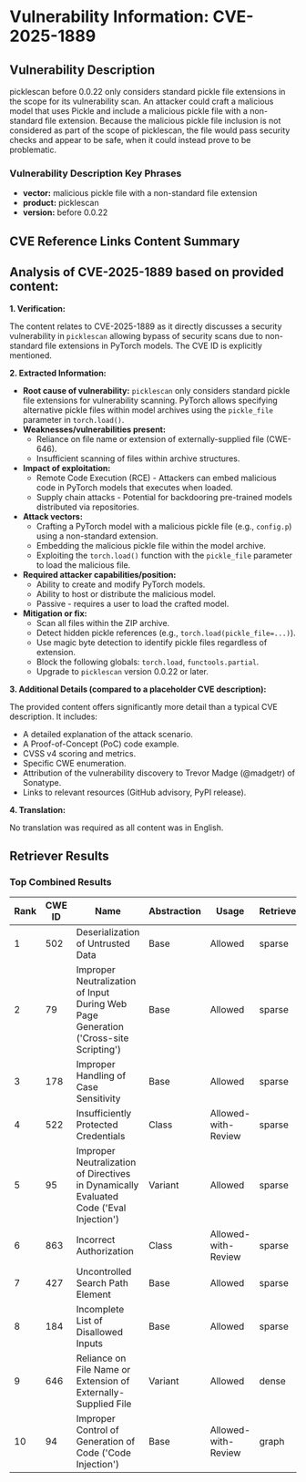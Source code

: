 # Vulnerability Information: CVE-2025-1889

## Vulnerability Description
picklescan before 0.0.22 only considers standard pickle file extensions in the scope for its vulnerability scan. An attacker could craft a malicious model that uses Pickle and include a malicious pickle file with a non-standard file extension. Because the malicious pickle file inclusion is not considered as part of the scope of picklescan, the file would pass security checks and appear to be safe, when it could instead prove to be problematic.

### Vulnerability Description Key Phrases
- **vector:** malicious pickle file with a non-standard file extension
- **product:** picklescan
- **version:** before 0.0.22

## CVE Reference Links Content Summary
## Analysis of CVE-2025-1889 based on provided content:

**1. Verification:**

The content relates to CVE-2025-1889 as it directly discusses a security vulnerability in `picklescan` allowing bypass of security scans due to non-standard file extensions in PyTorch models. The CVE ID is explicitly mentioned.

**2. Extracted Information:**

*   **Root cause of vulnerability:** `picklescan` only considers standard pickle file extensions for vulnerability scanning. PyTorch allows specifying alternative pickle files within model archives using the `pickle_file` parameter in `torch.load()`.
*   **Weaknesses/vulnerabilities present:**
    *   Reliance on file name or extension of externally-supplied file (CWE-646).
    *   Insufficient scanning of files within archive structures.
*   **Impact of exploitation:**
    *   Remote Code Execution (RCE) - Attackers can embed malicious code in PyTorch models that executes when loaded.
    *   Supply chain attacks - Potential for backdooring pre-trained models distributed via repositories.
*   **Attack vectors:**
    *   Crafting a PyTorch model with a malicious pickle file (e.g., `config.p`) using a non-standard extension.
    *   Embedding the malicious pickle file within the model archive.
    *   Exploiting the `torch.load()` function with the `pickle_file` parameter to load the malicious file.
*   **Required attacker capabilities/position:**
    *   Ability to create and modify PyTorch models.
    *   Ability to host or distribute the malicious model.
    *   Passive - requires a user to load the crafted model.
*   **Mitigation or fix:**
    *   Scan all files within the ZIP archive.
    *   Detect hidden pickle references (e.g., `torch.load(pickle_file=...)`).
    *   Use magic byte detection to identify pickle files regardless of extension.
    *   Block the following globals: `torch.load`, `functools.partial`.
    *   Upgrade to `picklescan` version 0.0.22 or later.

**3. Additional Details (compared to a placeholder CVE description):**

The provided content offers significantly more detail than a typical CVE description. It includes:

*   A detailed explanation of the attack scenario.
*   A Proof-of-Concept (PoC) code example.
*   CVSS v4 scoring and metrics.
*   Specific CWE enumeration.
*   Attribution of the vulnerability discovery to Trevor Madge (@madgetr) of Sonatype.
*   Links to relevant resources (GitHub advisory, PyPI release).

**4. Translation:**

No translation was required as all content was in English.

## Retriever Results

### Top Combined Results

| Rank | CWE ID | Name | Abstraction | Usage  | Retrievers | Individual Scores |
|------|--------|------|-------------|-------|------------|-------------------|
| 1 | 502 | Deserialization of Untrusted Data | Base | Allowed | sparse | 0.142 |
| 2 | 79 | Improper Neutralization of Input During Web Page Generation ('Cross-site Scripting') | Base | Allowed | sparse | 0.123 |
| 3 | 178 | Improper Handling of Case Sensitivity | Base | Allowed | sparse | 0.122 |
| 4 | 522 | Insufficiently Protected Credentials | Class | Allowed-with-Review | sparse | 0.122 |
| 5 | 95 | Improper Neutralization of Directives in Dynamically Evaluated Code ('Eval Injection') | Variant | Allowed | sparse | 0.120 |
| 6 | 863 | Incorrect Authorization | Class | Allowed-with-Review | sparse | 0.119 |
| 7 | 427 | Uncontrolled Search Path Element | Base | Allowed | sparse | 0.119 |
| 8 | 184 | Incomplete List of Disallowed Inputs | Base | Allowed | sparse | 0.119 |
| 9 | 646 | Reliance on File Name or Extension of Externally-Supplied File | Variant | Allowed | dense | 0.435 |
| 10 | 94 | Improper Control of Generation of Code ('Code Injection') | Base | Allowed-with-Review | graph | 0.002 |

